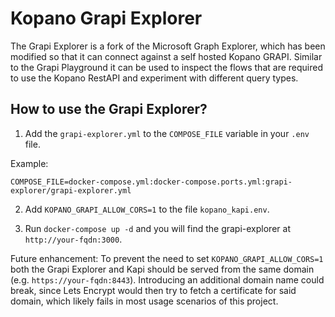 # Kopano Grapi Explorer

The Grapi Explorer is a fork of the Microsoft Graph Explorer, which has been modified so that it can connect against a self hosted Kopano GRAPI. Similar to the Grapi Playground it can be used to inspect the flows that are required to use the Kopano RestAPI and experiment with different query types.

## How to use the Grapi Explorer?

 1. Add the `grapi-explorer.yml` to the `COMPOSE_FILE` variable in your `.env` file.

 Example:
```
COMPOSE_FILE=docker-compose.yml:docker-compose.ports.yml:grapi-explorer/grapi-explorer.yml
```

 2. Add `KOPANO_GRAPI_ALLOW_CORS=1` to the file `kopano_kapi.env`.

 3. Run `docker-compose up -d` and you will find the grapi-explorer at `http://your-fqdn:3000`.

Future enhancement:
To prevent the need to set `KOPANO_GRAPI_ALLOW_CORS=1` both the Grapi Explorer and Kapi should be served from the same domain (e.g. `https://your-fqdn:8443`). Introducing an additional domain name could break, since Lets Encrypt would then try to fetch a certificate for said domain, which likely fails in most usage scenarios of this project.